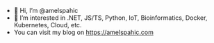 - 👋 Hi, I’m @amelspahic
- 👀 I’m interested in .NET, JS/TS, Python, IoT, Bioinformatics, Docker, Kubernetes, Cloud, etc.
- You can visit my blog on https://amelspahic.com

<!---
amelspahic/amelspahic is a ✨ special ✨ repository because its `README.md` (this file) appears on your GitHub profile.
You can click the Preview link to take a look at your changes.
--->
